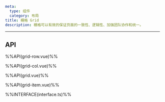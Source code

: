 ```yaml
meta:
  type: 组件
  category: 布局
title: 栅格 Grid
description: 栅格可以有效的保证页面的一致性、逻辑性、加强团队协作和统一。
```

---

<!--@include: ./__demo__/basic.md-->

<!--@include: ./__demo__/offset.md-->

<!--@include: ./__demo__/gutter.md-->

<!--@include: ./__demo__/flex-justify.md-->

<!--@include: ./__demo__/flex-align.md-->

<!--@include: ./__demo__/order.md-->

<!--@include: ./__demo__/adaptation.md-->

<!--@include: ./__demo__/adaptation-object.md-->

<!--@include: ./__demo__/flex.md-->

<!--@include: ./__demo__/grid.md-->

<!--@include: ./__demo__/grid-responsive.md-->

## API

%%API(grid-row.vue)%%

%%API(grid-col.vue)%%

%%API(grid.vue)%%

%%API(grid-item.vue)%%

%%INTERFACE(interface.ts)%%

